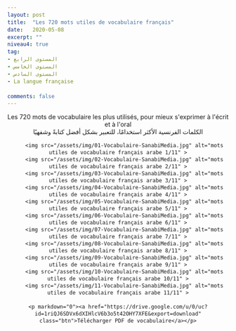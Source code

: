 ```yaml
---
layout: post
title:  "Les 720 mots utiles de vocabulaire français"
date:   2020-05-08
excerpt: ""
niveau4: true
tag:
- المستوى الرابع
- المستوى الخامس
- المستوى السادس 
- La langue française

comments: false
---
```

<center>
	Les 720 mots de vocabulaire les plus utilisés, pour mieux s'exprimer à l'écrit et à l'oral
	<br>
الكلمات الفرنسية الأكثر استخدامًا، للتعبير بشكل أفضل كتابةً وشفهيًا

	   	<img src="/assets/img/01-Vocabulaire-SanabiMedia.jpg" alt="mots utiles de vocabulaire français arabe 1/11" >
	    <img src="/assets/img/02-Vocabulaire-SanabiMedia.jpg" alt="mots utiles de vocabulaire français arabe 2/11" >
	    <img src="/assets/img/03-Vocabulaire-SanabiMedia.jpg" alt="mots utiles de vocabulaire français arabe 3/11" >
	    <img src="/assets/img/04-Vocabulaire-SanabiMedia.jpg" alt="mots utiles de vocabulaire français arabe 4/11" >
	    <img src="/assets/img/05-Vocabulaire-SanabiMedia.jpg" alt="mots utiles de vocabulaire français arabe 5/11" >
	    <img src="/assets/img/06-Vocabulaire-SanabiMedia.jpg" alt="mots utiles de vocabulaire français arabe 6/11" >
	    <img src="/assets/img/07-Vocabulaire-SanabiMedia.jpg" alt="mots utiles de vocabulaire français arabe 7/11" >
	    <img src="/assets/img/08-Vocabulaire-SanabiMedia.jpg" alt="mots utiles de vocabulaire français arabe 8/11" >
	    <img src="/assets/img/09-Vocabulaire-SanabiMedia.jpg" alt="mots utiles de vocabulaire français arabe 9/11" >
	    <img src="/assets/img/10-Vocabulaire-SanabiMedia.jpg" alt="mots utiles de vocabulaire français arabe 10/11" >
	    <img src="/assets/img/11-Vocabulaire-SanabiMedia.jpg" alt="mots utiles de vocabulaire français arabe 11/11" >
	
	<p markdown="0"><a href="https://drive.google.com/u/0/uc?id=1riQJ6SDVx6dXIHlcV6b3o5t42OHY7XFE&export=download" class="btn">Télécharger PDF de vocabulaire</a></p>
</center>
